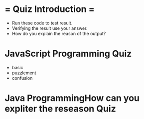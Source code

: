 # = Quiz Introduction =

* Run these code to test result.
* Verifying the result use your answer.
* How do you explain the reason of the output?

# JavaScript Programming Quiz
  - basic
  - puzzlement
  - confusion
# Java ProgrammingHow can you expliter the reseason Quiz